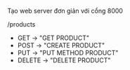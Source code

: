 <!-- Khởi tạo project bằng nodejs

- npm init or npm init -y
- cấu hình script để run project -->

Tạo web server đơn giản với cổng 8000

/products

- GET -> "GET PRODUCT"
- POST -> "CREATE PRODUCT"
- PUT -> "PUT METHOD PRODUCT"
- DELETE -> "DELETE PRODUCT"
